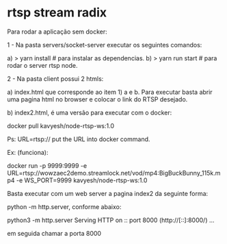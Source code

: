 # rtsp stream radix

Para rodar a aplicação sem docker:

1 - Na pasta servers/socket-server executar os seguintes comandos:

a) > yarn install # para instalar as dependencias.
b) > yarn run start # para rodar o server rtsp node.

2 - Na pasta client possui 2 htmls:

a) index.html que corresponde ao item 1) a e b. 
Para executar basta abrir uma pagina html no browser e colocar o link do RTSP desejado. 

b) index2.html, é uma versão para executar com o docker:

docker pull kavyesh/node-rtsp-ws:1.0

Ps: URL=rtsp:// put the URL into docker command.

Ex: (funciona):

docker run -p 9999:9999 -e URL=rtsp://wowzaec2demo.streamlock.net/vod/mp4:BigBuckBunny_115k.mp4 -e WS_PORT=9999 kavyesh/node-rtsp-ws:1.0

Basta executar com um web server a pagina index2 da seguinte forma:

python -m http.server, conforme abaixo:

python3 -m http.server
Serving HTTP on :: port 8000 (http://[::]:8000/) ...

em seguida chamar a porta 8000